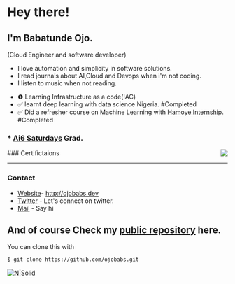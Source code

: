 # Hey there!
## I'm Babatunde Ojo.
(Cloud Engineer and software developer)
  - I love automation and simplicity in software solutions.
  - I read journals about AI,Cloud and Devops when i'm not coding.
  - I listen to music when not reading.
 
* ❶ Learning Infrastructure as a code(IAC)
* ✅ learnt deep learning with data science Nigeria. #Completed
* ✅ Did a refresher course on Machine Learning with [Hamoye Internship](https://github.com/HamoyeHQ). #Completed

### * [Ai6 Saturdays](https://github.com/AISaturdaysLagos) Grad.
<img align="right" src="https://github-readme-stats.vercel.app/api?username=ojobabs&count_private=true&show_icons=true">
### Certifictaions

** **

### Contact

* [Website](http://theojobabs.com)- http://ojobabs.dev
* [Twitter](https://twitter.com/Babatun64881790) - Let's connect on twitter.
* [Mail](mailto:ojobabs@gmail.com) - Say hi

## And of course Check my [public repository](https://github.com/ojobabs) here.
You can clone this with
```sh
$ git clone https://github.com/ojobabs.git
```
 
 [![N|Solid](https://cldup.com/dTxpPi9lDf.thumb.png)](http://ojobabs.dev)


